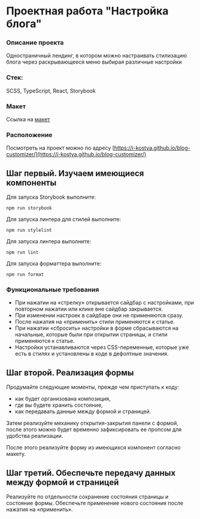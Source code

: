 # Проектная работа "Настройка блога"

### Описание проекта
Одностраничный лендинг, в котором можно настраивать стилизацию блога через раскрывающееся меню выбирая различные настройки

### Стек: 
SCSS, TypeScript, React, Storybook

### Макет
Ссылка на [макет](https://www.figma.com/design/nwYaFLCtaZVxEUH5Y6IXjt/Custom-dropdown?node-id=0-1&node-type=canvas&t=F0HUpLNG3ehule4t-0)

### Расположение
Посмотреть на проект можно по адресу [https://i-kostya.github.io/blog-customizer/](https://i-kostya.github.io/blog-customizer/)



## Шаг первый. Изучаем имеющиеся компоненты

Для запуска Storybook выполните:

```
npm run storybook
```

Для запуска линтера для стилей выполните:

```
npm run stylelint
```

Для запуска линтера выполните:

```
npm run lint
```

Для запуска форматтера выполните:

```
npm run format
```

### Функциональные требования

- При нажатии на «стрелку» открывается сайдбар с настройками, при повторном нажатии или клике вне сайдбар закрывается.
- При изменении настроек в сайдбаре они не применяются сразу.
- После нажатия на «применить» стили применяются к статье.
- При нажатии «сбросить» настройки в форме сбрасываются на начальные, которые были при открытии страницы, и стили применяются к статье.
- Настройки устанавливаются через CSS-переменные, которые уже есть в стилях и установлены в коде в дефолтные значения.

## Шаг второй. Реализация формы

Продумайте следующие моменты, прежде чем приступать к коду: 

- как будет организована композиция,
- где вы будете хранить состояние,
- как передавать данные между формой и страницей.

Затем реализуйте механику открытия-закрытия панели с формой, после этого можно будет временно зафиксировать ее пропсом для удобства реализации.

После этого реализуйте форму из имеющихся компонент согласно макету.


## Шаг третий. Обеспечьте передачу данных между формой и страницей

Реализуйте по отдельности сохранение состояния страницы и состояние формы. Обеспечьте применение нового состояния после нажатия на «применить».
